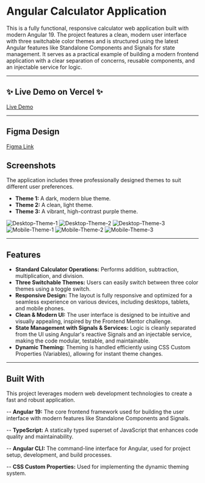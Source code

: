 # Angular Calculator Application

This is a fully functional, responsive calculator web application built with modern Angular 19. The project features a clean, modern user interface with three switchable color themes and is structured using the latest Angular features like Standalone Components and Signals for state management. It serves as a practical example of building a modern frontend application with a clear separation of concerns, reusable components, and an injectable service for logic.

---

## ✨ Live Demo on Vercel ✨

[Live Demo](https://ng-calculator-themes.vercel.app/)

---

## Figma Design

[Figma Link](https://www.figma.com/file/wlEKgsOB7Y9rOT957Elroy/calculator-app?t=sC3BNYhAqHheCO6Z-0)

## Screenshots

The application includes three professionally designed themes to suit different user preferences.

- **Theme 1:** A dark, modern blue theme.
- **Theme 2:** A clean, light theme.
- **Theme 3:** A vibrant, high-contrast purple theme.

![Desktop-Theme-1](public/desktop-design-theme-1.jpg)
![Desktop-Theme-2](public/desktop-design-theme-2.jpg)
![Desktop-Theme-3](public/desktop-design-theme-3.jpg)
![Mobile-Theme-1](public/mobile-design-theme-1.jpg)
![Mobile-Theme-2](public/mobile-design-theme-2.jpg)
![Mobile-Theme-3](public/mobile-design-theme-3.jpg)

---

## Features

- **Standard Calculator Operations:** Performs addition, subtraction, multiplication, and division.
- **Three Switchable Themes:** Users can easily switch between three color themes using a toggle switch.
- **Responsive Design:** The layout is fully responsive and optimized for a seamless experience on various devices, including desktops, tablets, and mobile phones.
- **Clean & Modern UI:** The user interface is designed to be intuitive and visually appealing, inspired by the Frontend Mentor challenge.
- **State Management with Signals & Services:** Logic is cleanly separated from the UI using Angular's reactive Signals and an injectable service, making the code modular, testable, and maintainable.
- **Dynamic Theming:** Theming is handled efficiently using CSS Custom Properties (Variables), allowing for instant theme changes.

---

## Built With

This project leverages modern web development technologies to create a fast and robust application.

-- **Angular 19:** The core frontend framework used for building the user interface with modern features like Standalone Components and Signals.

-- **TypeScript:** A statically typed superset of JavaScript that enhances code quality and maintainability.

-- **Angular CLI:** The command-line interface for Angular, used for project setup, development, and build processes.

-- **CSS Custom Properties:** Used for implementing the dynamic theming system.
